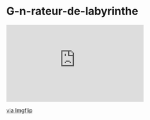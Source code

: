 # G-n-rateur-de-labyrinthe
<div style="width:360px;max-width:100%;"><div style="height:0;padding-bottom:56.11%;position:relative;"><iframe width="360" height="202" style="position:absolute;top:0;left:0;width:100%;height:100%;" frameBorder="0" src="https://imgflip.com/embed/4zi33a"></iframe></div><p><a href="https://imgflip.com/gif/4zi33a">via Imgflip</a></p></div>
